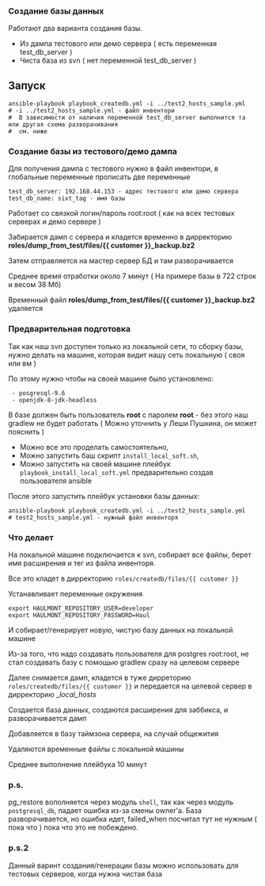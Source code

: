 ### Создание базы данных

Работают два варианта создания базы.

 - Из дампа тестового или демо сервера ( есть переменная test_db_server )
 - Чиста база из svn ( нет переменной test_db_server )
 
## Запуск

    ansible-playbook playbook_createdb.yml -i ../test2_hosts_sample.yml
    # -i ../test2_hosts_sample.yml - файл инвентори
    #  В зависимости от наличия переменной test_db_server выполнится та или другая схема разворачивания
    #  см. ниже
 
### Создание базы из тестового/демо дампа

 Для получения дампа с тестового нужно в файл инвентори,
 в глобальные переменные прописать две переменные
 
    test_db_server: 192.168.44.153 - адрес тестового или демо сервера 
    test_db_name: sixt_tag - имя базы
 
 Работает со связкой логин/пароль root:root ( как на всех тестовых серверах и демо сервере )
 
 Забирается дамп с сервера и кладется временно в дирректорию **roles/dump_from_test/files/{{ customer }}_backup.bz2**
 
 Затем отправляется на мастер сервер БД и там разворачивается
 
 Среднее время отработки около 7 минут ( На примере базы в 722 строк и весом 38 Мб)
 
 Временный файл **roles/dump_from_test/files/{{ customer }}_backup.bz2** удаляется
 

### Предварительная подготовка

Так как наш svn доступен только из локальной сети, 
то сборку базы, нужно делать на машине, 
которая видит нашу сеть локальную ( своя или вм )

По этому нужно чтобы на своей машине было установлено:

     - posgresql-9.6
     - openjdk-8-jdk-headless
В базе должен быть пользователь **root**  с паролем **root** -  без этого
наш gradlew не будет работать ( Можно уточнить у Леши Пушкина, он может пояснить )

- Можно все это проделать самостоятельно, 
- Можно запустить баш скрипт `install_local_soft.sh`,
- Можно запустить на своей машине плейбук `playbook_install_local_soft.yml` предварительно создав пользователя ansible

После этого запустить плейбук установки базы данных:

    ansible-playbook playbook_createdb.yml -i ../test2_hosts_sample.yml
    # test2_hosts_sample.yml - нужный файл инвенторя
    
### Что делает

На локальной машине подключается к svn,
собирает все файлы, берет имя расширения и тег из файла инвенторя.

Все это кладет в дирректорию `roles/createdb/files/{{ customer }}`

Устанавливает переменные окружения 

    export HAULMONT_REPOSITORY_USER=developer
    export HAULMONT_REPOSITORY_PASSWORD=Haul
    
И собирает/генерирует новую, чистую базу данных на локальной машине

Из-за того, что надо создавать пользователя для postgres root:root, 
не стал создавать базу с помощью gradlew сразу на целевом сервере

Далее снимается дамп, кладется в туже дирреторию `roles/createdb/files/{{ customer }}`
и передается на целевой сервер в дирректорию __local_hosts_

Создается база данных, создаются расширения для заббикса, 
и разворачивается дамп

Добавляется в базу таймзона сервера, на случай общежития

Удаляются временные файлы с локальной машины

Среднее выполнение плейбука 10 минут

### p.s.

pg_restore  вополняется через модуль `shell`,
так как через модуль `postgresql_db`, падает ошибка из-за смены owner'a.
База разворачивается, но ошибка идет, failed_when  посчитал тут не нужным ( пока что )
пока что это не побеждено.

### p.s.2

Данный варинт создания/генерации базы можно использовать для тестовых серверов, когда нужна чистая база


 
